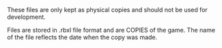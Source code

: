 These files are only kept as physical copies and should not be used for development.

Files are stored in .rbxl file format and are COPIES of the game. The name of the file reflects the date when the copy was made.
